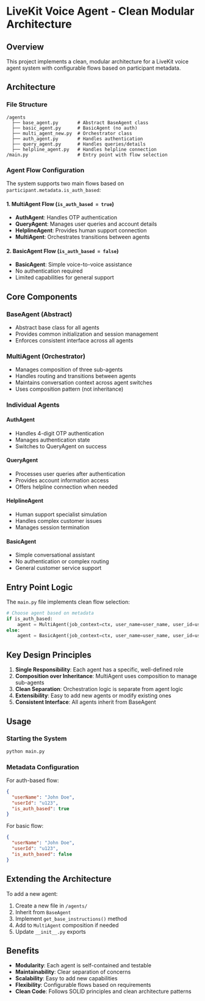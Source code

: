# LiveKit Voice Agent - Clean Modular Architecture

## Overview

This project implements a clean, modular architecture for a LiveKit voice agent system with configurable flows based on participant metadata.

## Architecture

### File Structure

```
/agents
  ├── base_agent.py       # Abstract BaseAgent class
  ├── basic_agent.py      # BasicAgent (no auth)
  ├── multi_agent_new.py  # Orchestrator class
  ├── auth_agent.py       # Handles authentication
  ├── query_agent.py      # Handles queries/details
  ├── helpline_agent.py   # Handles helpline connection
/main.py                  # Entry point with flow selection
```

### Agent Flow Configuration

The system supports two main flows based on `participant.metadata.is_auth_based`:

#### 1. MultiAgent Flow (`is_auth_based = true`)
- **AuthAgent**: Handles OTP authentication
- **QueryAgent**: Manages user queries and account details
- **HelplineAgent**: Provides human support connection
- **MultiAgent**: Orchestrates transitions between agents

#### 2. BasicAgent Flow (`is_auth_based = false`)
- **BasicAgent**: Simple voice-to-voice assistance
- No authentication required
- Limited capabilities for general support

## Core Components

### BaseAgent (Abstract)
- Abstract base class for all agents
- Provides common initialization and session management
- Enforces consistent interface across all agents

### MultiAgent (Orchestrator)
- Manages composition of three sub-agents
- Handles routing and transitions between agents
- Maintains conversation context across agent switches
- Uses composition pattern (not inheritance)

### Individual Agents

#### AuthAgent
- Handles 4-digit OTP authentication
- Manages authentication state
- Switches to QueryAgent on success

#### QueryAgent
- Processes user queries after authentication
- Provides account information access
- Offers helpline connection when needed

#### HelplineAgent
- Human support specialist simulation
- Handles complex customer issues
- Manages session termination

#### BasicAgent
- Simple conversational assistant
- No authentication or complex routing
- General customer service support

## Entry Point Logic

The `main.py` file implements clean flow selection:

```python
# Choose agent based on metadata
if is_auth_based:
    agent = MultiAgent(job_context=ctx, user_name=user_name, user_id=user_id)
else:
    agent = BasicAgent(job_context=ctx, user_name=user_name, user_id=user_id)
```

## Key Design Principles

1. **Single Responsibility**: Each agent has a specific, well-defined role
2. **Composition over Inheritance**: MultiAgent uses composition to manage sub-agents
3. **Clean Separation**: Orchestration logic is separate from agent logic
4. **Extensibility**: Easy to add new agents or modify existing ones
5. **Consistent Interface**: All agents inherit from BaseAgent

## Usage

### Starting the System

```bash
python main.py
```

### Metadata Configuration

For auth-based flow:
```json
{
  "userName": "John Doe",
  "userId": "u123",
  "is_auth_based": true
}
```

For basic flow:
```json
{
  "userName": "John Doe",
  "userId": "u123",
  "is_auth_based": false
}
```

## Extending the Architecture

To add a new agent:

1. Create a new file in `/agents/`
2. Inherit from `BaseAgent`
3. Implement `get_base_instructions()` method
4. Add to `MultiAgent` composition if needed
5. Update `__init__.py` exports

## Benefits

- **Modularity**: Each agent is self-contained and testable
- **Maintainability**: Clear separation of concerns
- **Scalability**: Easy to add new capabilities
- **Flexibility**: Configurable flows based on requirements
- **Clean Code**: Follows SOLID principles and clean architecture patterns